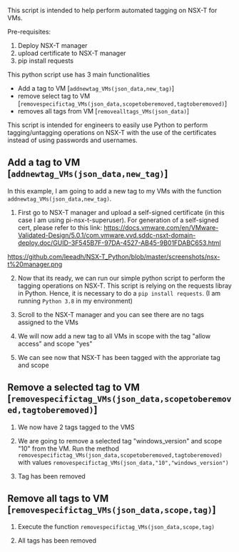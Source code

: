 This script is intended to help perform automated tagging on NSX-T for VMs. 

Pre-requisites:
1) Deploy NSX-T manager
2) upload certificate to NSX-T manager
3) pip install requests

This python script use has 3 main functionalities 
- Add a tag to VM [```addnewtag_VMs(json_data,new_tag)```]
- remove select tag to VM  [```removespecifictag_VMs(json_data,scopetoberemoved,tagtoberemoved)```]
- removes all tags from VM [```removealltags_VMs(json_data)```]

This script is intended for engineers to easily use Python to perform tagging/untagging operations on NSX-T with the use of the certificates instead of using passwords and usernames. 

## Add a tag to VM [```addnewtag_VMs(json_data,new_tag)```]

In this example, I am going to add a new tag to my VMs with the function ```addnewtag_VMs(json_data,new_tag)```.  

1) First go to NSX-T manager and upload a self-signed certificate (in this case I am using pi-nsx-t-superuser). For generation of a self-signed cert, please refer to this link: https://docs.vmware.com/en/VMware-Validated-Design/5.0.1/com.vmware.vvd.sddc-nsxt-domain-deploy.doc/GUID-3F545B7F-97DA-4527-AB45-9B01FDABC653.html

https://github.com/leeadh/NSX-T_Python/blob/master/screenshots/nsx-t%20manager.png

2) Now that its ready, we can run our simple python script to perform the tagging operations on NSX-T. This script is relying on the requests libray in Python. Hence, it is necessary to do a `pip install requests`. (I am running `Python 3.8` in my environment)

3) Scroll to the NSX-T manager and you can see there are no tags assigned to the VMs

4) We will now add a new tag to all VMs in scope with the tag "allow access" and scope "yes"

5) We can see now that NSX-T has been tagged with the approriate tag and scope

## Remove a selected tag to VM [```removespecifictag_VMs(json_data,scopetoberemoved,tagtoberemoved)```]

1) We now have 2 tags tagged to the VMS

2) We are going to remove a selected tag "windows_version" and scope "10" from the VM. Run the method ```removespecifictag_VMs(json_data,scopetoberemoved,tagtoberemoved)``` with values ```removespecifictag_VMs(json_data,"10","windows_version")```

3) Tag has been removed 

## Remove all tags to VM [```removespecifictag_VMs(json_data,scope,tag)```]

1) Execute the function ```removespecifictag_VMs(json_data,scope,tag)```

2) All tags has been removed
